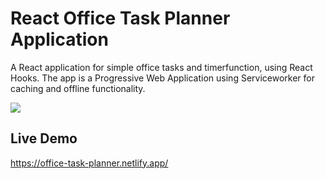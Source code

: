 # React Office Task Planner Application

A React application for simple office tasks and timerfunction, using React Hooks. The app is a Progressive Web Application using Serviceworker for caching and offline functionality.

![](https://353a23c500dde3b2ad58-c49fe7e7355d384845270f4a7a0a7aa1.ssl.cf2.rackcdn.com/5f2088c96955989085d31fb5/screenshot.png)


## Live Demo

https://office-task-planner.netlify.app/